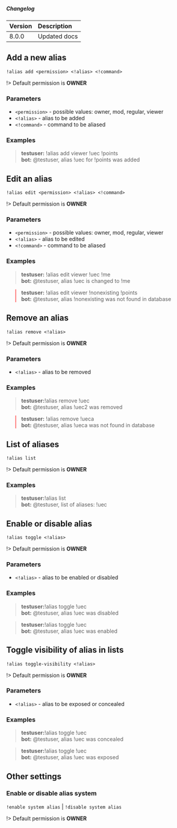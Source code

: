 ##### Changelog
| Version | Description                           |
| --------|:--------------------------------------|
| 8.0.0   | Updated docs                          |


## Add a new alias
`!alias add <permission> <!alias> <!command>`

!> Default permission is **OWNER**

### Parameters
- `<permission>` -  possible values: owner, mod, regular, viewer
- `<!alias>` - alias to be added
- `<!command>` - command to be aliased

### Examples

<blockquote>
  <strong>testuser:</strong> !alias add viewer !uec !points <br>
  <strong>bot:</strong> @testuser, alias !uec for !points was added
</blockquote>

## Edit an alias
`!alias edit <permission> <!alias> <!command>`

!> Default permission is **OWNER**

### Parameters
- `<permission>` -  possible values: owner, mod, regular, viewer
- `<!alias>` - alias to be edited
- `<!command>` - command to be aliased

### Examples

<blockquote>
  <strong>testuser:</strong> !alias edit viewer !uec !me <br>
  <strong>bot:</strong> @testuser, alias !uec is changed to !me
</blockquote>

<blockquote style="border-left-color: #f66">
  <strong>testuser:</strong> !alias edit viewer !nonexisting !points <br>
  <strong>bot:</strong> @testuser, alias !nonexisting was not found in database
</blockquote>

## Remove an alias
`!alias remove <!alias>`

!> Default permission is **OWNER**

### Parameters
- `<!alias>` - alias to be removed

### Examples

<blockquote>
  <strong>testuser:</strong>!alias remove !uec <br>
  <strong>bot:</strong> @testuser, alias !uec2 was removed
</blockquote>

<blockquote style="border-left-color: #f66">
  <strong>testuser:</strong> !alias remove !ueca <br>
  <strong>bot:</strong> @testuser, alias !ueca was not found in database
</blockquote>

## List of aliases
`!alias list`

!> Default permission is **OWNER**

### Examples

<blockquote>
  <strong>testuser:</strong>!alias list <br>
  <strong>bot:</strong> @testuser, list of aliases: !uec
</blockquote>

## Enable or disable alias
`!alias toggle <!alias>`

!> Default permission is **OWNER**

### Parameters
- `<!alias>` - alias to be enabled or disabled

### Examples

<blockquote>
  <strong>testuser:</strong>!alias toggle !uec <br>
  <strong>bot:</strong> @testuser, alias !uec was disabled
</blockquote>

<blockquote>
  <strong>testuser:</strong>!alias toggle !uec <br>
  <strong>bot:</strong> @testuser, alias !uec was enabled
</blockquote>

## Toggle visibility of alias in lists
`!alias toggle-visibility <!alias>`

!> Default permission is **OWNER**

### Parameters
- `<!alias>` - alias to be exposed or concealed

### Examples

<blockquote>
  <strong>testuser:</strong>!alias toggle !uec <br>
  <strong>bot:</strong> @testuser, alias !uec was concealed
</blockquote>

<blockquote>
  <strong>testuser:</strong>!alias toggle !uec <br>
  <strong>bot:</strong> @testuser, alias !uec was exposed
</blockquote>




## Other settings
### Enable or disable alias system
`!enable system alias` |
`!disable system alias`

!> Default permission is **OWNER**